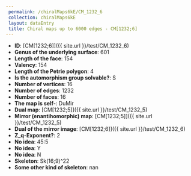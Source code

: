 ```yaml
--- 
 permalink: /chiralMaps6kE/CM_1232_6 
 collection: chiralMaps6kE
 layout: dataEntry
 title: Chiral maps up to 6000 edges - CM[1232;6]
---
```


- **ID**: [CM[1232;6]]({{ site.url }}/test/CM_1232_6)
- **Genus of the underlying surface**: 601
- **Length of the face**: 154
- **Valency**: 154
- **Length of the Petrie polygon**: 4
- **Is the automorphism group solvable?**: S
- **Number of vertices**: 16
- **Number of edges**: 1232
- **Number of faces**: 16
- **The map is self-**: DuMir
- **Dual map**: [CM[1232;5]]({{ site.url }}/test/CM_1232_5)
- **Mirror (enantihomorphic) map**: [CM[1232;5]]({{ site.url }}/test/CM_1232_5)
- **Dual of the mirror image**: [CM[1232;6]]({{ site.url }}/test/CM_1232_6)
- **Z_q-Exponent?**: 2
- **No idea**:  45:5
- **No idea**: Y
- **No idea**: N
- **Skeleton**: Sk(16;9)^22
- **Some other kind of skeleton**: nan
